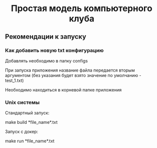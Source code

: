 <h1 align="center">Простая модель компьютерного клуба</h1>
<h2>Рекомендации к запуску</h2>
<h3>Как добавить новую txt конфигурацию</h3>
<p>Добавлять необходимо в папку configs</p>
<p>При запуска приложения название файла передается вторым аргументом (без указания будет взято значение по умолчанию - test_1.txt)</p>
<p>Необходимо находиться в корневой папке приложения</p>
<h3>Unix системы</h3>
<p>Стандартный запуск:</p>
<span color="gray">make build *file_name*.txt</span>
<p>Запуск c докер:</p>
<span color="gray">make run *file_name*.txt</span>